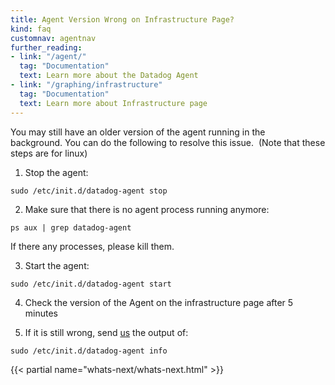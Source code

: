 ```yaml
---
title: Agent Version Wrong on Infrastructure Page?
kind: faq
customnav: agentnav
further_reading:
- link: "/agent/"
  tag: "Documentation"
  text: Learn more about the Datadog Agent
- link: "/graphing/infrastructure"
  tag: "Documentation"
  text: Learn more about Infrastructure page
---
```


You may still have an older version of the agent running in the background. You can do the following to resolve this issue.  (Note that these steps are for linux)

1. Stop the agent:
```
sudo /etc/init.d/datadog-agent stop
```
2. Make sure that there is no agent process running anymore:
```
ps aux | grep datadog-agent
```
If there any processes, please kill them.

3. Start the agent:
```
sudo /etc/init.d/datadog-agent start
```
4. Check the version of the Agent on the infrastructure page after 5 minutes

5. If it is still wrong, send [us](/help) the output of:
```
sudo /etc/init.d/datadog-agent info
```

{{< partial name="whats-next/whats-next.html" >}}